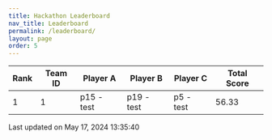 ```yaml
---
title: Hackathon Leaderboard
nav_title: Leaderboard
permalink: /leaderboard/
layout: page
order: 5
---
```


|Rank            |Team ID         |Player A        |Player B        |Player C        |Total Score     |
|----------------|----------------|----------------|----------------|----------------|----------------|
|1               |1               |p15 - test      |p19 - test      |p5 - test       |56.33           |

Last updated on May 17, 2024 13:35:40